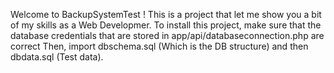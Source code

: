Welcome to BackupSystemTest ! 
This is a project that let me show you a bit of my skills as a Web Developmer.
To install this project, make sure that the database credentials that are stored in app/api/databaseconnection.php are correct
Then, import dbschema.sql (Which is the DB structure) and then dbdata.sql (Test data).